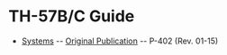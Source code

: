 # TH-57B/C Guide

 - [Systems](https://github.com/wesleyem/th57/blob/master/Systems.md#th-57bc-systems)
 -- [Original Publication](https://www.cnatra.navy.mil/local/docs/pat-pubs/P-402.pdf)
 -- P-402 (Rev. 01-15)
 